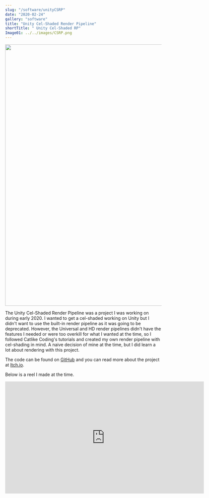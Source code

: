 ```yaml
---
slug: "/software/unityCSRP"
date: "2020-02-24"
gallery: "software"
title: "Unity Cel-Shaded Render Pipeline"
shortTitle: " Unity Cel-Shaded RP"
Image01: ../../images/CSRP.png
---
```


<img src="https://i.imgur.com/IXgBNWD.png" style="width: 60em"/>

The Unity Cel-Shaded Render Pipeline was a project I was working on during early 2020. I wanted to get a cel-shaded working on Unity but I didn't want to use the built-in render pipeline as it was going to be deprecated. However, the Universal and HD render pipelines didn't have the features I needed or were too overkill for what I wanted at the time, so I followed Catlike Coding's tutorials and created my own render pipeline with cel-shading in mind. A naive decision of mine at the time, but I did learn a lot about rendering with this project.

The code can be found on [GitHub](https://github.com/lucena-fr4ct1ons/unity-csrp) and you can read more about the project at [Itch.io](https://fr4ct1ons.itch.io/csrp).

Below is a reel I made at the time.

<iframe width="640" height="360" src="https://www.youtube.com/embed/Slay4KCBuJ8" title="YouTube video player" frameborder="0" allow="accelerometer; autoplay; clipboard-write; encrypted-media; gyroscope; picture-in-picture" allowfullscreen></iframe>


